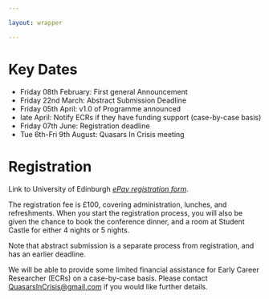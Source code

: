 ```yaml
---

layout: wrapper

---
```


# Key Dates

- Friday 08th February: First general Announcement
- Friday 22nd March: Abstract Submission Deadline
- Friday 05th April: v1.0 of Programme announced
- late April: Notify ECRs if they have funding support (case-by-case basis) 
- Friday 07th June: Registration deadline
- Tue 6th-Fri 9th August: Quasars In Crisis meeting

# Registration
Link to University of Edinburgh [_ePay registration form_](https://www.epay.ed.ac.uk/conferences-and-events/college-of-science-and-engineering/school-of-physics-and-astronomy/physics-and-astronomy/quasars-in-crisis). 

The registration fee is £100, covering administration, lunches, and refreshments. When you start the registration process, you will also be given the chance to book the conference dinner, and a room at Student Castle for either 4 nights or 5 nights.

Note that abstract submission is a separate process from registration, and has an earlier deadline.

We will be able to provide some limited financial assistance for
Early Career Researcher (ECRs) on a case-by-case basis. Please contact
[QuasarsInCrisis@gmail.com](mailto:quasarsincrisis@gmail.com)
if you would like further details. 
